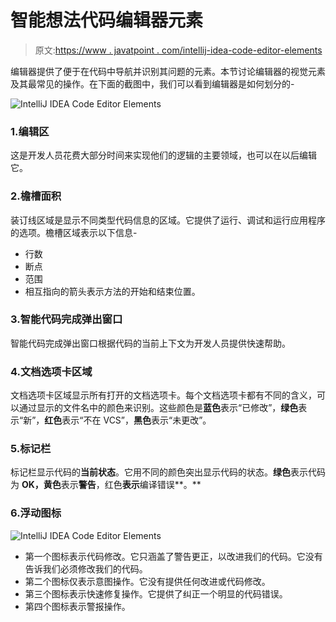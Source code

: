 # 智能想法代码编辑器元素

> 原文:[https://www . javatpoint . com/intellij-idea-code-editor-elements](https://www.javatpoint.com/intellij-idea-code-editor-elements)

编辑器提供了便于在代码中导航并识别其问题的元素。本节讨论编辑器的视觉元素及其最常见的操作。在下面的截图中，我们可以看到编辑器是如何划分的-

![IntelliJ IDEA Code Editor Elements](../Images/fc4ef6062958d17ce04d68dd6d45aec6.png)

### 1.编辑区

这是开发人员花费大部分时间来实现他们的逻辑的主要领域，也可以在以后编辑它。

### 2.檐槽面积

装订线区域是显示不同类型代码信息的区域。它提供了运行、调试和运行应用程序的选项。檐槽区域表示以下信息-

*   行数
*   断点
*   范围
*   相互指向的箭头表示方法的开始和结束位置。

### 3.智能代码完成弹出窗口

智能代码完成弹出窗口根据代码的当前上下文为开发人员提供快速帮助。

### 4.文档选项卡区域

文档选项卡区域显示所有打开的文档选项卡。每个文档选项卡都有不同的含义，可以通过显示的文件名中的颜色来识别。这些颜色是**蓝色**表示“已修改”，**绿色**表示“新”，**红色**表示“不在 VCS”，**黑色**表示“未更改”。

### 5.标记栏

标记栏显示代码的**当前状态**。它用不同的颜色突出显示代码的状态。**绿色**表示代码为 **OK，黄色**表示**警告**，红色**表示**编译错误**。**

### 6.浮动图标

![IntelliJ IDEA Code Editor Elements](../Images/99915524f2298416a8bcf0d50ac9cd93.png)

*   第一个图标表示代码修改。它只涵盖了警告更正，以改进我们的代码。它没有告诉我们必须修改我们的代码。
*   第二个图标仅表示意图操作。它没有提供任何改进或代码修改。
*   第三个图标表示快速修复操作。它提供了纠正一个明显的代码错误。
*   第四个图标表示警报操作。